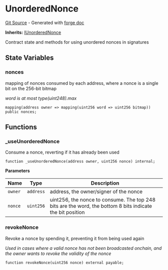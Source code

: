 # UnorderedNonce
[Git Source](https://github.com/uniswap/v4-periphery/blob/cf451c4f55f36ea64c2007d331e3a3574225fc8b/src/base/UnorderedNonce.sol) - Generated with [forge doc](https://book.getfoundry.sh/reference/forge/forge-doc)

**Inherits:**
[IUnorderedNonce](contracts/v4/reference/periphery/interfaces/IUnorderedNonce.md)

Contract state and methods for using unordered nonces in signatures


## State Variables
### nonces
mapping of nonces consumed by each address, where a nonce is a single bit on the 256-bit bitmap

*word is at most type(uint248).max*


```solidity
mapping(address owner => mapping(uint256 word => uint256 bitmap)) public nonces;
```


## Functions
### _useUnorderedNonce

Consume a nonce, reverting if it has already been used


```solidity
function _useUnorderedNonce(address owner, uint256 nonce) internal;
```
**Parameters**

|Name|Type|Description|
|----|----|-----------|
|`owner`|`address`|address, the owner/signer of the nonce|
|`nonce`|`uint256`|uint256, the nonce to consume. The top 248 bits are the word, the bottom 8 bits indicate the bit position|


### revokeNonce

Revoke a nonce by spending it, preventing it from being used again

*Used in cases where a valid nonce has not been broadcasted onchain, and the owner wants to revoke the validity of the nonce*


```solidity
function revokeNonce(uint256 nonce) external payable;
```

